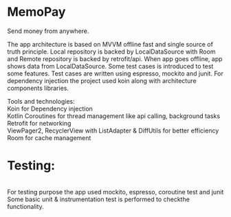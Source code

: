 # MemoPay
Send money from anywhere.

The app architecture is based on MVVM offline fast and single source of truth principle. Local repository is backed by LocalDataSource with Room and Remote repository is backed by retrofit/api.  When app goes offline, app shows data from LocalDataSource. Some test cases is introduced to test some features. Test cases are written using espresso, mockito and junit. For dependency injection the project used koin along with architecture components libraries.

Tools and technologies: <br>
Koin for Dependency injection<br>
Kotlin Coroutines for thread management like api calling, background tasks<br>
Retrofit for networking<br>
ViewPager2, RecyclerView with ListAdapter & DiffUtils for better efficiency<br>
Room for cache management<br>

<h1>Testing:</h1><br>
For testing purpose the app used mockito, espresso, coroutine test and junit<br>
Some basic unit & instrumentation test is performed to checkthe functionality. 
